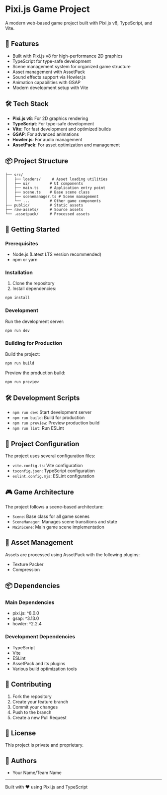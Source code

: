 # Pixi.js Game Project

A modern web-based game project built with Pixi.js v8, TypeScript, and Vite.

## 🚀 Features

- Built with Pixi.js v8 for high-performance 2D graphics
- TypeScript for type-safe development
- Scene management system for organized game structure
- Asset management with AssetPack
- Sound effects support via Howler.js
- Animation capabilities with GSAP
- Modern development setup with Vite

## 🛠️ Tech Stack

- **Pixi.js v8**: For 2D graphics rendering
- **TypeScript**: For type-safe development
- **Vite**: For fast development and optimized builds
- **GSAP**: For advanced animations
- **Howler.js**: For audio management
- **AssetPack**: For asset optimization and management

## 📦 Project Structure

```
├── src/
│   ├── loaders/     # Asset loading utilities
│   ├── ui/         # UI components
│   ├── main.ts     # Application entry point
│   ├── scene.ts    # Base scene class
│   ├── scenemanager.ts # Scene management
│   └── ...         # Other game components
├── public/         # Static assets
├── raw-assets/     # Source assets
└── .assetpack/     # Processed assets
```

## 🚀 Getting Started

### Prerequisites

- Node.js (Latest LTS version recommended)
- npm or yarn

### Installation

1. Clone the repository
2. Install dependencies:
```bash
npm install
```

### Development

Run the development server:
```bash
npm run dev
```

### Building for Production

Build the project:
```bash
npm run build
```

Preview the production build:
```bash
npm run preview
```

## 🛠️ Development Scripts

- `npm run dev`: Start development server
- `npm run build`: Build for production
- `npm run preview`: Preview production build
- `npm run lint`: Run ESLint

## 📝 Project Configuration

The project uses several configuration files:
- `vite.config.ts`: Vite configuration
- `tsconfig.json`: TypeScript configuration
- `eslint.config.mjs`: ESLint configuration

## 🎮 Game Architecture

The project follows a scene-based architecture:
- `Scene`: Base class for all game scenes
- `SceneManager`: Manages scene transitions and state
- `MainScene`: Main game scene implementation

## 🎨 Asset Management

Assets are processed using AssetPack with the following plugins:
- Texture Packer
- Compression

## 📦 Dependencies

### Main Dependencies
- pixi.js: ^8.0.0
- gsap: ^3.13.0
- howler: ^2.2.4

### Development Dependencies
- TypeScript
- Vite
- ESLint
- AssetPack and its plugins
- Various build optimization tools

## 🤝 Contributing

1. Fork the repository
2. Create your feature branch
3. Commit your changes
4. Push to the branch
5. Create a new Pull Request

## 📄 License

This project is private and proprietary.

## 👥 Authors

- Your Name/Team Name

---

Built with ❤️ using Pixi.js and TypeScript 